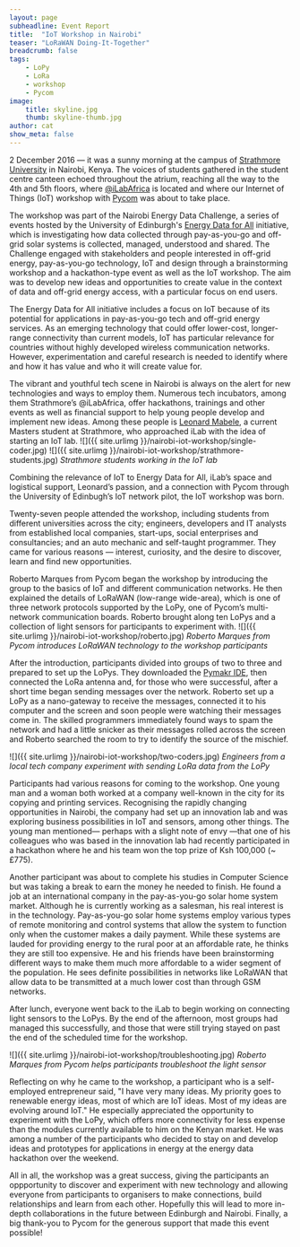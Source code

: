 ```yaml
---
layout: page
subheadline: Event Report
title:  "IoT Workshop in Nairobi"
teaser: "LoRaWAN Doing-It-Together"
breadcrumb: false
tags:
    - LoPy
    - LoRa
    - workshop
    - Pycom
image:
    title: skyline.jpg
    thumb: skyline-thumb.jpg
author: cat
show_meta: false
---
```

2 December 2016 &mdash; it was a sunny morning at the campus of [Strathmore University](http://www.strathmore.edu/en/) in Nairobi, Kenya. The voices of students gathered in the student centre canteen echoed throughout the atrium, reaching all the way to the 4th and 5th floors, where 
[@iLabAfrica](http://www.ilabafrica.ac.ke) is located and where our Internet of Things (IoT) workshop with [Pycom](https://www.pycom.io) was about to take place. 

The workshop was part of the Nairobi Energy Data Challenge, a series of events hosted by the University of Edinburgh's [Energy Data for All](http://dataforall.io/) initiative, which is investigating how data collected through pay-as-you-go and off-grid solar systems is collected, managed, understood and shared. The Challenge engaged with stakeholders and people interested in off-grid energy, pay-as-you-go technology, IoT and design through a brainstorming workshop and a hackathon-type event as well as the IoT workshop. The aim was to develop new ideas and opportunities to create value in the context of data and off-grid energy access, with a particular focus on end users.

The Energy Data for All initiative includes a focus on IoT because of its potential for applications in pay-as-you-go tech and off-grid energy services. As an emerging technology that could offer lower-cost, longer-range connectivity than current models, IoT has particular relevance for countries without highly developed wireless communication networks. However, experimentation and careful research is needed to identify where and how it has value and who it will create value for. 

The vibrant and youthful tech scene in Nairobi is always on the alert for new technologies and ways to employ them. Numerous tech incubators, among them Strathmore’s @iLabAfrica, offer hackathons, trainings and other events as well as financial support to help young people develop and implement new ideas. Among these people is [Leonard Mabele](https://www.researchgate.net/profile/Leonard_Mabele2), a current Masters student at Strathmore, who approached iLab with the idea of starting an IoT lab.
![]({{ site.urlimg }}/nairobi-iot-workshop/single-coder.jpg)
![]({{ site.urlimg }}/nairobi-iot-workshop/strathmore-students.jpg)
*Strathmore students working in the IoT lab*

Combining the relevance of IoT to Energy Data for All, iLab’s space and logistical support, Leonard’s passion, and a connection with Pycom through the University of Edinbugh’s IoT network pilot, the IoT workshop was born.

Twenty-seven people attended the workshop, including students from different universities across the city; engineers, developers and IT analysts from established local companies, start-ups, social enterprises and consultancies; and an auto mechanic and self-taught programmer. They came for various reasons &mdash; interest, curiosity, and the desire to discover, learn and find new opportunities.

Roberto Marques from Pycom began the workshop by introducing the group to the basics of IoT and different communication networks. He then explained the details of LoRaWAN (low-range wide-area), which is one of three network protocols supported by the LoPy, one of Pycom’s multi-network communication boards. Roberto brought along ten LoPys and a collection of light sensors for participants to experiment with.
![]({{ site.urlimg }}/nairobi-iot-workshop/roberto.jpg)
*Roberto Marques from Pycom introduces LoRaWAN technology to the workshop participants*

After the introduction, participants divided into groups of two to three and prepared to set up the LoPys. They downloaded the [Pymakr IDE](https://www.pycom.io/solutions/pymakr/), then connected the LoRa antenna and, for those who were successful, after a short time began sending messages over the network. Roberto set up a LoPy as a nano-gateway to receive the messages, connected it to his computer and the screen and soon people were watching their messages come in. The skilled programmers immediately found ways to spam the network and had a little snicker as their messages rolled across the screen and Roberto searched the room to try to identify the source of the mischief.

![]({{ site.urlimg }}/nairobi-iot-workshop/two-coders.jpg)
*Engineers from a local tech company experiment with sending LoRa data from the LoPy*

Participants had various reasons for coming to the workshop. One young man and a woman both worked at a company well-known in the city for its copying and printing services. Recognising the rapidly changing opportunities in Nairobi, the company had set up an innovation lab and was exploring business possibilities in IoT and sensors, among other things. The young man mentioned&mdash; perhaps with a slight note of envy &mdash;that one of his colleagues who was based in the innovation lab had recently participated in a hackathon where he and his team won the top prize of Ksh 100,000 (~ £775).
 
Another participant was about to complete his studies in Computer Science but was taking a break to earn the money he needed to finish. He found a job at an international company in the pay-as-you-go solar home system market. Although he is currently working as a salesman, his real interest is in the technology. Pay-as-you-go solar home systems employ various types of remote monitoring and control systems that allow the system to function only when the customer makes a daily payment. While these systems are lauded for providing energy to the rural poor at an affordable rate, he thinks they are still too expensive. He and his friends have been brainstorming different ways to make them much more affordable to a wider segment of the population. He sees definite possibilities in networks like LoRaWAN that allow data to be transmitted at a much lower cost than through GSM networks.
 
After lunch, everyone went back to the iLab to begin working on connecting light sensors to the LoPys. By the end of the afternoon, most groups had managed this successfully, and those that were still trying stayed on past the end of the scheduled time for the workshop. 

![]({{ site.urlimg }}/nairobi-iot-workshop/troubleshooting.jpg)
*Roberto Marques from Pycom helps participants troubleshoot the light sensor*

Reflecting on why he came to the workshop, a participant who is a self-employed entrepreneur said, "I have very many ideas. My priority goes to renewable energy ideas, most of which are IoT ideas. Most of my ideas are evolving around IoT." He especially appreciated the opportunity to experiment with the LoPy, which offers more connectivity for less expense than the modules currently available to him on the Kenyan market. He was among a number of the participants who decided to stay on and develop ideas and prototypes for applications in energy at the energy data hackathon over the weekend. 
<!-- Read more about the ideas that he and others came up with here [link to be added]. -->

All in all, the workshop was a great success, giving the participants an oppportunity to discover and experiment with new technology and allowing everyone from participants to organisers to make connections, build relationships and learn from each other. Hopefully this will lead to more in-depth collaborations in the future between Edinburgh and Nairobi.
Finally, a big thank-you to Pycom for the generous support that made this event possible!









